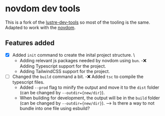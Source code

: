 # novdom dev tools

This is a fork of the [lustre-dev-tools](https://github.com/lustre-labs/dev-tools) so most of the tooling is the same. \
Adapted to work with the [novdom](https://github.com/TobiasBinnewies/novdom).

## Features added

- [x] Added `init` command to create the inital project structure. \
  - Adding relevant js packages needed by novdom using `bun`.
  -❌ Adding Typescript support for the project.
  - Adding TailwindCSS support for the project.
- [ ] Changed the `build` command a bit.
  -❌ Added `tsc` to compile the typescript files.
  - Added `--prod` flag to minify the output and move it to the `dist` folder (can be changed by `--outdir={new/dir}`).
  - When building for development, the output will be in the `build` folder (can be changed by `--outdir={new/dir}`). --> Is there a way to not bundle into one file using esbuild?